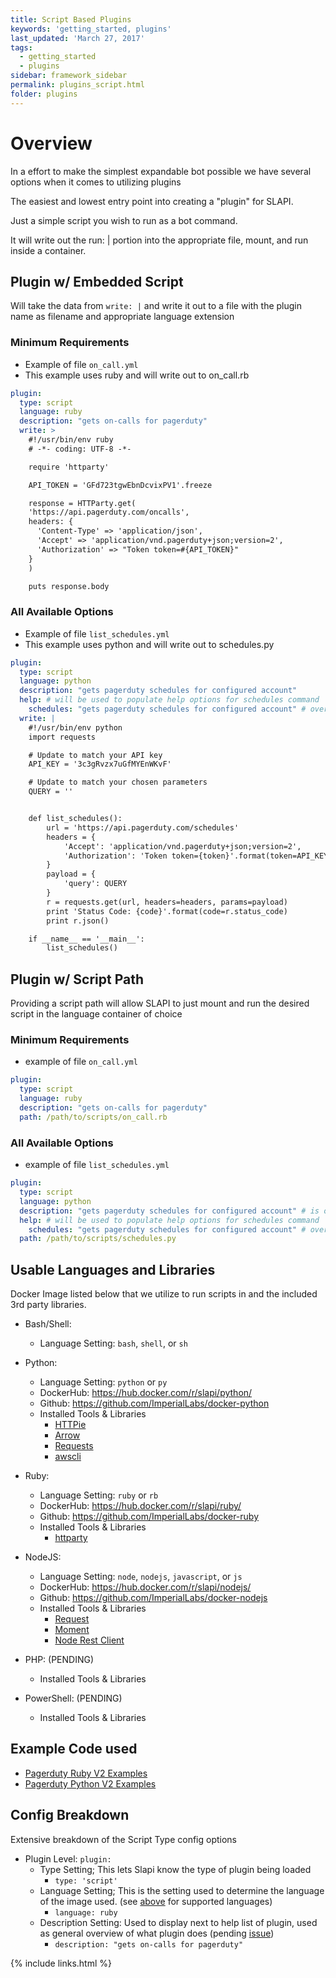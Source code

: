 ```yaml
---
title: Script Based Plugins
keywords: 'getting_started, plugins'
last_updated: 'March 27, 2017'
tags:
  - getting_started
  - plugins
sidebar: framework_sidebar
permalink: plugins_script.html
folder: plugins
---
```


# Overview

In a effort to make the simplest expandable bot possible we have several options when it comes to utilizing plugins

The easiest and lowest entry point into creating a "plugin" for SLAPI.

Just a simple script you wish to run as a bot command.

It will write out the run: | portion into the appropriate file, mount, and run inside a container.

## Plugin w/ Embedded Script

Will take the data from `write: |` and write it out to a file with the plugin name as filename and appropriate language extension

### Minimum Requirements

-   Example of file `on_call.yml`
-   This example uses ruby and will write out to on_call.rb

```yaml
plugin:
  type: script
  language: ruby
  description: "gets on-calls for pagerduty"
  write: >
    #!/usr/bin/env ruby
    # -*- coding: UTF-8 -*-

    require 'httparty'

    API_TOKEN = 'GFd723tgwEbnDcvixPV1'.freeze

    response = HTTParty.get(
    'https://api.pagerduty.com/oncalls',
    headers: {
      'Content-Type' => 'application/json',
      'Accept' => 'application/vnd.pagerduty+json;version=2',
      'Authorization' => "Token token=#{API_TOKEN}"
    }
    )

    puts response.body
```

### All Available Options

-   Example of file `list_schedules.yml`
-   This example uses python and will write out to schedules.py

```yaml
plugin:
  type: script
  language: python
  description: "gets pagerduty schedules for configured account"
  help: # will be used to populate help options for schedules command
    schedules: "gets pagerduty schedules for configured account" # overrides the description set due to being the primary command for plugin.
  write: |
    #!/usr/bin/env python
    import requests

    # Update to match your API key
    API_KEY = '3c3gRvzx7uGfMYEnWKvF'

    # Update to match your chosen parameters
    QUERY = ''


    def list_schedules():
        url = 'https://api.pagerduty.com/schedules'
        headers = {
            'Accept': 'application/vnd.pagerduty+json;version=2',
            'Authorization': 'Token token={token}'.format(token=API_KEY)
        }
        payload = {
            'query': QUERY
        }
        r = requests.get(url, headers=headers, params=payload)
        print 'Status Code: {code}'.format(code=r.status_code)
        print r.json()

    if __name__ == '__main__':
        list_schedules()
```

## Plugin w/ Script Path

Providing a script path will allow SLAPI to just mount and run the desired script in the language container of choice

### Minimum Requirements

- example of file `on_call.yml`

```yaml
plugin:
  type: script
  language: ruby
  description: "gets on-calls for pagerduty"
  path: /path/to/scripts/on_call.rb
```

### All Available Options

- example of file `list_schedules.yml`

```yaml
plugin:
  type: script
  language: python
  description: "gets pagerduty schedules for configured account" # is overrode by the `help:` setting if configured with `command: desc`
  help: # will be used to populate help options for schedules command
    schedules: "gets pagerduty schedules for configured account" # overrides the description set due to being the primary command for plugin.
  path: /path/to/scripts/schedules.py
```

## Usable Languages and Libraries

Docker Image listed below that we utilize to run scripts in and the included 3rd party libraries.

-   Bash/Shell:
    -   Language Setting: `bash`, `shell`, or `sh`

-   Python:
    -   Language Setting: `python` or `py`
    -   DockerHub: <https://hub.docker.com/r/slapi/python/>
    -   Github: <https://github.com/ImperialLabs/docker-python>
    -   Installed Tools & Libraries
        -   [HTTPie](https://github.com/jkbrzt/httpie)
        -   [Arrow](https://github.com/crsmithdev/arrow)
        -   [Requests](https://github.com/kennethreitz/requests)
        -   [awscli](https://github.com/aws/aws-cli)

-   Ruby:
    -   Language Setting: `ruby` or `rb`
    -   DockerHub: <https://hub.docker.com/r/slapi/ruby/>
    -   Github: <https://github.com/ImperialLabs/docker-ruby>
    -   Installed Tools & Libraries
        -   [httparty](http://johnnunemaker.com/httparty/)

-   NodeJS:
    -   Language Setting: `node`, `nodejs`, `javascript`, or `js`
    -   DockerHub: <https://hub.docker.com/r/slapi/nodejs/>
    -   Github: <https://github.com/ImperialLabs/docker-nodejs>
    -   Installed Tools & Libraries
        -   [Request](https://www.npmjs.com/package/request)
        -   [Moment](https://www.npmjs.com/package/moment)
        -   [Node Rest Client](https://www.npmjs.com/package/node-rest-client)

-   PHP: (PENDING)
    -   Installed Tools & Libraries

-   PowerShell: (PENDING)
    -   Installed Tools & Libraries

## Example Code used

-   [Pagerduty Ruby V2 Examples](https://github.com/PagerDuty/API_Ruby_Examples/tree/master/REST_API_v2)
-   [Pagerduty Python V2 Examples](https://github.com/PagerDuty/API_Python_Examples/tree/master/REST_API_v2)

## Config Breakdown
Extensive breakdown of the Script Type config options

-   Plugin Level: `plugin:`
    -   Type Setting; This lets Slapi know the type of plugin being loaded
        -   `type: 'script'`
    -   Language Setting; This is the setting used to determine the language of the image used. (see [above](#usable-languages-and-libraries) for supported languages)
        -   `language: ruby`
    -   Description Setting: Used to display next to help list of plugin, used as general overview of what plugin does (pending [issue](https://github.com/ImperialLabs/slapi/issues/51))
        -   `description: "gets on-calls for pagerduty"`

{% include links.html %}
